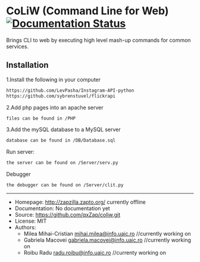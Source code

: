 # CoLiW (Command Line for Web) [![Documentation Status](https://readthedocs.org/projects/coliw/badge/?version=latest)](http://coliw.readthedocs.io/en/latest/?badge=latest)

Brings CLI to web by executing high level mash-up commands for common services.


## Installation

1.Install the following in your computer
```bash
https://github.com/LevPasha/Instagram-API-python
https://github.com/sybrenstuvel/flickrapi
```
2.Add php pages into an apache server
```bash
files can be found in /PHP
```
3.Add the mySQL database to a MySQL server
```bash
database can be found in /DB/Database.sql
```
Run server:
```bash
the server can be found on /Server/serv.py 
```
Debugger
```bash
the debugger can be found on /Server/clit.py 

```




----

* Homepage: http://zapzilla.zapto.org/ currently offline
* Documentation: No documentation yet
* Source: https://github.com/qxZap/coliw.git
* License: MIT
* Authors:
  + Milea Mihai-Cristian <mihai.milea@info.uaic.ro> //currently working on
  + Gabriela Macovei <gabriela.macovei@info.uaic.ro> //currently working on
  + Roibu Radu <radu.roibu@info.uaic.ro> //currenty working on
